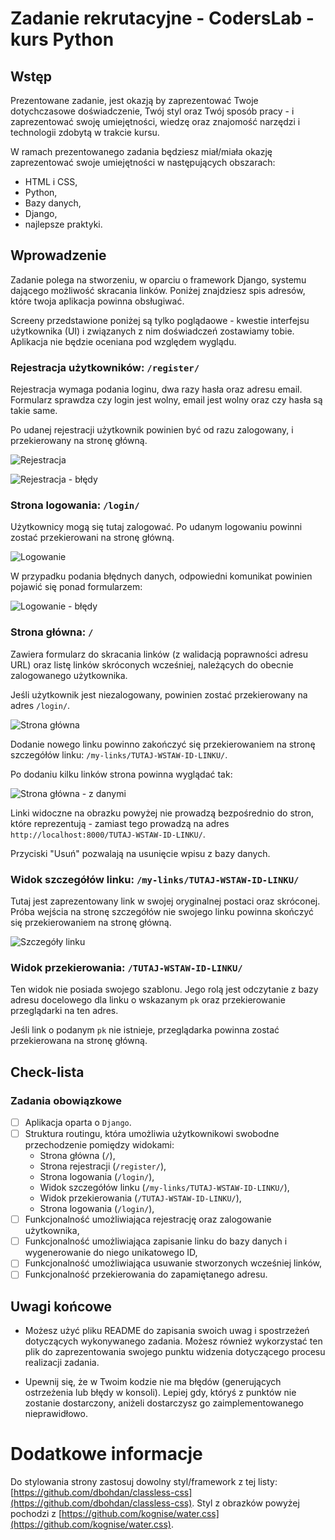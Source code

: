 # Zadanie rekrutacyjne - CodersLab - kurs Python

## Wstęp
Prezentowane zadanie, jest okazją by zaprezentować Twoje dotychczasowe doświadczenie, Twój styl oraz Twój sposób pracy - i zaprezentować swoję umiejętności, wiedzę oraz znajomość narzędzi i technologii zdobytą w trakcie kursu.

W ramach prezentowanego zadania będziesz miał/miała okazję zaprezentować swoje umiejętności w następujących obszarach:

* HTML i CSS,
* Python,
* Bazy danych,
* Django,
* najlepsze praktyki.

## Wprowadzenie
Zadanie polega na stworzeniu, w oparciu o framework Django, systemu dającego możliwość skracania linków. Poniżej znajdziesz spis adresów, które twoja aplikacja powinna obsługiwać.

Screeny przedstawione poniżej są tylko poglądaowe - kwestie interfejsu użytkownika (UI) i związanych z nim doświadczeń zostawiamy tobie. Aplikacja nie będzie oceniana pod względem wyglądu.

### Rejestracja użytkowników: `/register/`

Rejestracja wymaga podania loginu, dwa razy hasła oraz adresu email. Formularz sprawdza czy login jest wolny, email jest wolny oraz czy hasła są takie same.

Po udanej rejestracji użytkownik powinien być od razu zalogowany, i przekierowany na stronę główną.

![Rejestracja](./images/register.png)

![Rejestracja - błędy](./images/register-errors.png)

### Strona logowania: `/login/`

Użytkownicy mogą się tutaj zalogować. Po udanym logowaniu powinni zostać przekierowani na stronę główną.

![Logowanie](./images/login.png)

W przypadku podania błędnych danych, odpowiedni komunikat powinien pojawić się ponad formularzem:

![Logowanie - błędy](./images/login-errors.png)

### Strona główna: `/`

Zawiera formularz do skracania linków (z walidacją poprawności adresu URL) oraz listę linków skróconych wcześniej, należących do obecnie zalogowanego użytkownika.

Jeśli użytkownik jest niezalogowany, powinien zostać przekierowany na adres `/login/`.

![Strona główna](./images/empty-index.png)

Dodanie nowego linku powinno zakończyć się przekierowaniem na stronę szczegółów linku: `/my-links/TUTAJ-WSTAW-ID-LINKU/`.

Po dodaniu kilku linków strona powinna wyglądać tak:

![Strona główna - z danymi](./images/filled-index.png)

Linki widoczne na obrazku powyżej nie prowadzą bezpośrednio do stron, które reprezentują - zamiast tego prowadzą na adres `http://localhost:8000/TUTAJ-WSTAW-ID-LINKU/`.

Przyciski "Usuń" pozwalają na usunięcie wpisu z bazy danych.

### Widok szczegółów linku: `/my-links/TUTAJ-WSTAW-ID-LINKU/`

Tutaj jest zaprezentowany link w swojej oryginalnej postaci oraz skróconej. Próba wejścia na stronę szczegółów nie swojego linku powinna skończyć się przekierowaniem na stronę główną.

![Szczegóły linku](./images/details.png)

### Widok przekierowania: `/TUTAJ-WSTAW-ID-LINKU/`

Ten widok nie posiada swojego szablonu. Jego rolą jest odczytanie z bazy adresu docelowego dla linku o wskazanym `pk` oraz przekierowanie przeglądarki na ten adres.

Jeśli link o podanym `pk` nie istnieje, przeglądarka powinna zostać przekierowana na stronę główną.


## Check-lista

### Zadania obowiązkowe

- [ ] Aplikacja oparta o `Django`.
- [ ] Struktura routingu, która umożliwia użytkownikowi swobodne przechodzenie pomiędzy widokami:
  * Strona główna (`/`),
  * Strona rejestracji (`/register/`),
  * Strona logowania (`/login/`),
  * Widok szczegółów linku (`/my-links/TUTAJ-WSTAW-ID-LINKU/`),
  * Widok przekierowania (`/TUTAJ-WSTAW-ID-LINKU/`),  
  * Strona logowania (`/login/`),
- [ ] Funkcjonalność umożliwiająca rejestrację oraz zalogowanie użytkownika,
- [ ] Funkcjonalność umożliwiająca zapisanie linku do bazy danych i wygenerowanie do niego unikatowego ID,
- [ ] Funkcjonalność umożliwiająca usuwanie stworzonych wcześniej linków,
- [ ] Funkcjonalność przekierowania do zapamiętanego adresu.

## Uwagi końcowe

- Możesz użyć pliku README do zapisania swoich uwag i spostrzeżeń dotyczących wykonywanego zadania. Możesz również wykorzystać ten plik do zaprezentowania swojego punktu widzenia dotyczącego procesu realizacji zadania.

- Upewnij się, że w Twoim kodzie nie ma błędów (generujących ostrzeżenia lub błędy w konsoli). Lepiej gdy, któryś z punktów nie zostanie dostarczony, aniżeli dostarczysz go zaimplementowanego nieprawidłowo.

# Dodatkowe informacje

Do stylowania strony zastosuj dowolny styl/framework z tej listy: [https://github.com/dbohdan/classless-css](https://github.com/dbohdan/classless-css). Styl z obrazków powyżej pochodzi z [https://github.com/kognise/water.css](https://github.com/kognise/water.css).


